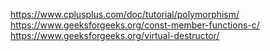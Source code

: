 https://www.cplusplus.com/doc/tutorial/polymorphism/
https://www.geeksforgeeks.org/const-member-functions-c/
https://www.geeksforgeeks.org/virtual-destructor/

